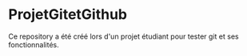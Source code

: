 # ProjetGitetGithub

Ce repository a été créé lors d'un projet étudiant pour tester git et ses fonctionnalités.
